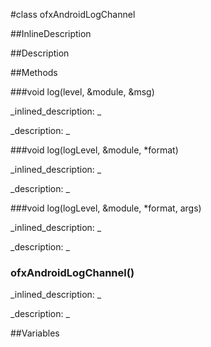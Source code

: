 #class ofxAndroidLogChannel


<!--
_visible: False_
_advanced: False_
_istemplated: False_
-->

##InlineDescription






##Description





##Methods



###void log(level, &module, &msg)

<!--
_syntax: log(level, &module, &msg)_
_name: log_
_returns: void_
_returns_description: _
_parameters: ofLogLevel level, const string &module, const string &msg_
_access: public_
_version_started: 007_
_version_deprecated: _
_summary: _
_constant: False_
_static: False_
_visible: True_
_advanced: False_
-->

_inlined_description: _







_description: _







<!----------------------------------------------------------------------------->

###void log(logLevel, &module, *format)

<!--
_syntax: log(logLevel, &module, *format)_
_name: log_
_returns: void_
_returns_description: _
_parameters: ofLogLevel logLevel, const string &module, const char *format_
_access: public_
_version_started: 007_
_version_deprecated: _
_summary: _
_constant: False_
_static: False_
_visible: True_
_advanced: False_
-->

_inlined_description: _







_description: _







<!----------------------------------------------------------------------------->

###void log(logLevel, &module, *format, args)

<!--
_syntax: log(logLevel, &module, *format, args)_
_name: log_
_returns: void_
_returns_description: _
_parameters: ofLogLevel logLevel, const string &module, const char *format, va_list args_
_access: public_
_version_started: 007_
_version_deprecated: _
_summary: _
_constant: False_
_static: False_
_visible: True_
_advanced: False_
-->

_inlined_description: _







_description: _







<!----------------------------------------------------------------------------->

### ofxAndroidLogChannel()

<!--
_syntax: ofxAndroidLogChannel()_
_name: ofxAndroidLogChannel_
_returns: _
_returns_description: _
_parameters: _
_access: public_
_version_started: 007_
_version_deprecated: _
_summary: _
_constant: False_
_static: False_
_visible: True_
_advanced: False_
-->

_inlined_description: _







_description: _







<!----------------------------------------------------------------------------->

##Variables



